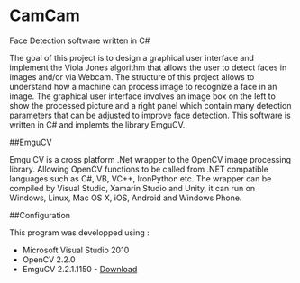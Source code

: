 # CamCam
Face Detection software written in C#


The goal of this project is to design a graphical user interface and implement the Viola Jones algorithm that allows the user to detect faces in images and/or via Webcam. The structure of this project allows to understand how a machine can process image to recognize a face in an image. The graphical user interface involves an image box on the left to show the processed picture and a right panel which contain many detection parameters that can be adjusted to improve face detection. This software is written in C# and implemts the library EmguCV.

##EmguCV

Emgu CV is a cross platform .Net wrapper to the OpenCV image processing library. Allowing OpenCV functions to be called from .NET compatible languages such as C#, VB, VC++, IronPython etc. The wrapper can be compiled by Visual Studio, Xamarin Studio and Unity, it can run on Windows, Linux, Mac OS X, iOS, Android and Windows Phone.

##Configuration

This program was developped using :

+ Microsoft Visual Studio 2010
+ OpenCV 2.2.0
+ EmguCV 2.2.1.1150 - [Download](http://sourceforge.net/projects/emgucv/files/emgucv/2.2.1/)
